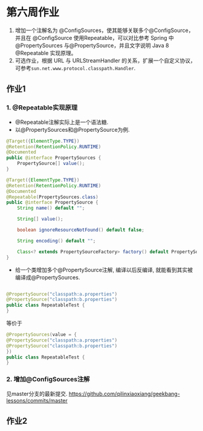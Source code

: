 # 第六周作业
1. 增加一个注解名为 @ConfigSources，使其能够关联多个@ConfigSource，并且在 @ConfigSource 使用Repeatable，可以对比参考 Spring 中 @PropertySources 与@PropertySource，并且文字说明 Java 8 @Repeatable 实现原理。
2. 可选作业，根据 URL 与 URLStreamHandler 的关系，扩展一个自定义协议，可参考`sun.net.www.protocol.classpath.Handler`.

## 作业1
### 1. @Repeatable实现原理
- @Repeatable注解实际上是一个语法糖. 
- 以@PropertySources和@PropertySource为例.

```java
@Target({ElementType.TYPE})
@Retention(RetentionPolicy.RUNTIME)
@Documented
public @interface PropertySources {
    PropertySource[] value();
}
```

```java
@Target({ElementType.TYPE})
@Retention(RetentionPolicy.RUNTIME)
@Documented
@Repeatable(PropertySources.class)
public @interface PropertySource {
    String name() default "";

    String[] value();

    boolean ignoreResourceNotFound() default false;

    String encoding() default "";

    Class<? extends PropertySourceFactory> factory() default PropertySourceFactory.class;
}

```

- 给一个类增加多个@PropertySource注解, 编译以后反编译, 就能看到其实被编译成@PropertySources.

``` java

@PropertySource("classpath:a.properties")
@PropertySource("classpath:b.properties")
public class RepeatableTest {
}

```

等价于

```java
@PropertySources(value = {
@PropertySource("classpath:a.properties")
@PropertySource("classpath:b.properties")
})
public class RepeatableTest {
}
```

### 2. 增加@ConfigSources注解
见master分支的最新提交. https://github.com/qilinxiaoxiang/geekbang-lessons/commits/master

## 作业2
